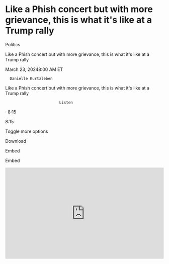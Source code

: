 # Like a Phish concert but with more grievance, this is what it's like at a Trump rally



Politics



Like a Phish concert but with more grievance, this is what it's like at a Trump rally










March 23, 20248:00 AM ET


















      Danielle Kurtzleben
    












Like a Phish concert but with more grievance, this is what it's like at a Trump rally







                            
                            Listen
                        

· 
8:15





8:15






Toggle more options


Download


Embed




Embed



<iframe src="https://www.npr.org/player/embed/1240154160/1240278402" width="100%" height="290" frameborder="0" scrolling="no" title="NPR embedded audio player">

















Enlarge this image






                A couple kisses while waiting for the start of a campaign rally with former President Donald Trump on March 9 in Rome, Ga.
                
                    
                    Chip Somodevilla/Getty Images
                    
                
hide caption


toggle caption


        
        Chip Somodevilla/Getty Images
        
    












A couple kisses while waiting for the start of a campaign rally with former President Donald Trump on March 9 in Rome, Ga.

            
            Chip Somodevilla/Getty Images
            
        





I want to show my support for the best president in the history of this nation...it's very uplifting, encouraging, exciting. You just can't describe it verbally."


Sharon Anderson, "Front Row Joe" for Trump


At 6:30 a.m. it was still dark in Rome, Ga. But people had been lined up for a long time already, still nearly 12 hours before Trump was set to take the stage at another of his rallies.  Some had waited all night amid the crowd-control gates, in the bottom level of a downtown parking garage. At the very front of the line, Sharon Anderson waited under a blanket on a camp chair. She told me this was her 50th rally. Why does she attend so many? "I want to show my support for the best president in the history of this nation," she explained. Anderson and some friends were all wearing tops styled to look like baseball shirts, with a big "47" on the back (for Trump's quest to be the 47th president) and "FRONT ROW JOES" on the front. Those "Joes" are a team of Trump superfans who get right up front at rallies. 


I asked Anderson how she would describe a Trump rally to someone who has never been to one. "Oh, it's very uplifting, encouraging, exciting," she said. "You just can't describe it verbally." Many Americans won't share her experience — or her view — and will instead witness Trump events through viral clips of his at times violent, anti-democratic rhetoric — for example, his recent dehumanizing language about migrants and comments about a "bloodbath" should Joe Biden win a second term. And that's important. But nine years in, these surreal events say so much more about the continued Trump phenomenon.  A Trump rally has the feel of an all-day pep rally mixed with a megachurch service — except with Trumpism as the religion. The rallies are places where a movement largely defined by grievance can be together, away from opponents — not to mention assertions that Trump lies and is harmful to democracy.  They are places to see that for many Americans, Trumpism isn't just about politics; it's a core part of their identities. 







Enlarge this image






                Trump hold images of Laken Riley before he speaks at a rally in Rome, Ga., on March 9.
                
                    
                    Elijah Nouvelage/AFP via Getty Images
                    
                
hide caption


toggle caption


        
        Elijah Nouvelage/AFP via Getty Images
        
    












Trump hold images of Laken Riley before he speaks at a rally in Rome, Ga., on March 9.

            
            Elijah Nouvelage/AFP via Getty Images
            
        



Families, fandoms, and 'FJB' 

For the next hundred years, this is going to be talked about. And my kids will be able to say, 'Hey, I was there. My mom took me to that. I saw that man.'"


Lauren Tucker, Georgia voter


Not far away from Sharon — maybe 20th in line — Lauren Tucker waited. She and her mother traded off holding their place in line overnight. This would be her first rally. "Everybody here, all the people that were in line before us, they have been so amazing all night long. And they told us exactly what to expect. They helped us get our little buttons and they've just been wonderful," Tucker exclaimed. "It's almost like a little family." Tucker is the mother of six, and her 6-year-old son played on a tablet next to her. "It was very important for me to have my kids be here because this is something that, A, they're going to remember, and, B, this is going to be talked about for years," she said. "For the next hundred years, this is going to be talked about. And my kids will be able to say, 'Hey, I was there. My mom took me to that. I saw that man.'" 


Tucker was wearing red white and blue eyeshadow and an American flag cowboy hat.  And this is a hallmark of Trump rallies: people dress up for them in a way they don't for other politicians. Merch sellers like Amber Johnson add to a growing sea of Trumpwear. Johnson is a Trump supporter herself — she calls herself a "Republican Mississippi hippie" — and compares the rallies to rock concerts. She speaks from experience. 







Enlarge this image






                The merch at a Trump rally varies widely, with people procuring it from street vendors as well as all over the internet.
                
                    
                    Elijah Nouvelage/AFP via Getty Images
                    
                
hide caption


toggle caption


        
        Elijah Nouvelage/AFP via Getty Images
        
    












The merch at a Trump rally varies widely, with people procuring it from street vendors as well as all over the internet.

            
            Elijah Nouvelage/AFP via Getty Images
            
        



"It's kind of the same vibe. So I followed Dead & Company and Phish around all summer, and now I'm out here doing the same thing, but selling political merchandise," she said with a laugh. And this is one way to understand what makes Trump such a singular phenomenon. His fans aren't just out to hear a political message; they're participating in a fandom — a political version of Deadheads or Parrotheads. Then again, there's a combativeness at a Trump concert that doesn't exist at a Phish concert — or at a Biden event, for that matter.  One man nearby sold t-shirts printed with vulgar, sexually explicit statements about Joe Biden, Kamala Harris, and Nancy Pelosi. Among Johnson's tamer shirts was one that read, "If you don't like Trump, then you probably won't like me, and I'm OK with that."  Another read "FJB," where the JB stands for Joe Biden and the F is an expletive.  

 
Politics 
Young conservatives have grown up in Trump's Republican Party. Now, it's time to vote






Carli Godfrey is 16 and came with her grandmother, in matching t-shirts. She read the defiant phrase written across their chests: "I'm still a Trump girl. I make no apologies." I asked Godfrey what that means – does she think people want her to make apologies? She answered that even in uberconservative northwest Georgia, her politics differ from some of her peers'. "Being in high school, some people are like, 'Why are you doing that?'" she said, referring to her Trump fandom. "I mean, a lot of people — this is going to sound really sad, but a lot of people don't stand for [the] flag. But I do. I always will." 







Enlarge this image






                Rep. Marjorie Taylor Greene (R-GA) got a hero's welcome at the Rome rally, which took place in the heart of her congressional district.
                
                    
                    Chip Somodevilla/Getty Images
                    
                
hide caption


toggle caption


        
        Chip Somodevilla/Getty Images
        
    












Rep. Marjorie Taylor Greene (R-GA) got a hero's welcome at the Rome rally, which took place in the heart of her congressional district.

            
            Chip Somodevilla/Getty Images
            
        



The grievance of the underdog 

What's so frustrating is that the leftist wing focuses so much on minorities that it feels like me as a white man, that I am the minority."


Zachary Wright, Georgia voter


The aggressive merch suggests that wearers expect, even relish, opposition. And Trump rallies have perhaps a more confrontational feel than ever, amid his four indictments, and his insistence that he won in 2020. All the voters I asked about 2020 also think Trump won that election. He didn't. Midmorning, a few hundred deep into the line, Angie Patrick had just helped a friend wriggle into a new t-shirt reading "God, Guns, and Trump". Patrick said me she has her own way of fighting for the former president. 

 
Elections 
Conservatives are warning about noncitizens voting. It's a myth with a long history






"I'm a digital warrior. That means sharing things that perhaps maybe the mainstream media doesn't necessarily share with the public," she explained. She mentioned multiple conspiracy theories she believes in and said she had been kicked off of Twitter 31 times (pre-Elon Musk's tenure, that is).  To Patrick, Trump is beleaguered and bullied...but also massively powerful. It's a careful needle he has managed to thread with his followers.  "I think he's beaten the odds. And I like an underdog," she said. But she quickly added, "although I don't think Trump is an underdog. I think he's definitely the front dog." 

 
Politics 
Toby Keith's 'Courtesy of the Red, White and Blue' lives on in MAGA country






A lot of Trump's supporters themselves feel like underdogs. By mid-afternoon, people were taking their seats in the city arena. One of them, college student Zachary Wright, said he feels economically strapped, but also feels marginalized culturally. "If the economy keeps on getting worse and worse and worse, then how much is it going to cost for my kids to get lunch? And not only that, what's so frustrating is that the leftist wing focuses so much on minorities that it feels like me as a white man, that I am the minority." 


We versus 'they' All afternoon, people queued for concessions and restrooms, chatting with their fellow Trump disciples. But the mood darkened as Trump's opening act took the stage — a run of right-wing politicians. Their message was that the Trump movement has an endless string of enemies outside the arena. Representative Marjorie Taylor Greene, for example, repeatedly referenced a nameless "they." "We said build the wall. And they were offended. We said back the blue and they were offended, right?" she added, as the crowd started booing in agreement. 







Enlarge this image






                The crowd turns to taunt the press during Trump's speech in Rome.
                
                    
                    Danielle Kurtzleben/NPR
                    
                
hide caption


toggle caption


        
        Danielle Kurtzleben/NPR
        
    












The crowd turns to taunt the press during Trump's speech in Rome.

            
            Danielle Kurtzleben/NPR
            
        



At a Trump rally, even the rioters who attacked the capitol on Jan. 6 are recast as victims of anti-Trump forces.  "Ladies and gentlemen," an announcer's deep voice boomed over dramatic music. "Please rise for the horribly and unfairly treated January 6 hostages." Lately, Trump takes the stage after a recording of the national anthem sung by those jailed for that attack. While Trump's indictment for his actions on Jan. 6 looms over his campaign, he also embraces that day. Indeed, he has said he plans to pardon many of the convicted rioters. Trump started speaking in Rome at around 6:00 p.m., about an hour late. He would remain on stage for nearly 2 hours — long even for a Trump rally speech. As usual, the demonization of undocumented immigrants was a key focus and drew loud cheers. "What Joe Biden has done on our border is a crime against humanity and the people of this nation for which he will never be forgiven. We're going to fix it. We're going to fix it fast. We're going to have the largest deportation in history," he said, to thunderous applause. 

 
Politics 
Now that he's the presumptive nominee, Trump readies next campaign: who will be VP?






Even when his particular wording doesn't make headlines, Trump's speeches are full of false — and sometimes strange — rhetoric about migrants. "They always say suburban housewives, they want something that's very important: security," he told the crowd. "They don't want illegal immigrants coming into our country. They don't want illegal immigrants knocking on their front door and saying, 'I'm going to use your kitchen, and I'm going to use your bedroom, and there's not a damn thing-' And that's the nice ones, okay?" 


The speech went beyond immigration though, meandering toward many more of trump's grievances — yes, against Joe Biden, but also Fulton County, Ga., prosecutor Fani Willis, N.Y. Attorney General Letitia James, Megyn Kelly and Martha Stewart...to name a few.  In addition, he praised Hungarian autocrat Viktor Orban and North Korean dictator Kim Jong Un. After it all, the evening ended with a familiar benediction: "We will make America great again." Just outside, Tynisha Williams said she had a great time. She added — paradoxically — she thinks Trump's divisiveness will unify the U.S. "It's time for the kid gloves to be taken off," she said. "You need to know the hard truth. And the hard truth is we need to come back together as a country. We need to get this country back together. And we got to unite. We gotta make this country great again, as simple as that." It's not clear how Trump would unite the nation, however. A week later, at another rally, he would say that some undocumented immigrants aren't people, whipping up another firestorm of controversy. 

 
Politics 
Trump says some migrants are 'not people', and warns of 'bloodbath' if he loses









trump rallies
fjb
MAGA
illegal immigrants
trump rally
trump
undocumented immigrants
Joe Biden





Facebook
Flipboard
Email


















